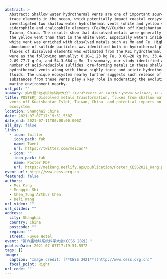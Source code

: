 ```yaml
---
abstract: >
  Abstract: Shallow water hydrothermal vents are one of important sources of
  trace elements in the ocean, which potentially impact coastal ecosystem. We
  investigated two shallow water hydrothermal vents (white and yellow vents) for
  siderophile and chalcophile elements (Fe/Mn/V/Cu/Mo) off Kueishantao islet,
  Taiwan, China. The results show that dissolved metals were generally lower in
  the yellow vent than that in the white vent. Especially waters inside the
  white vent was enriched with dissolved metals such as Mn and Fe. High
  abundance of sulfide particles was identified both in hydrothermal plumes. The
  fluxes of dissolved elements was estimated from the KSI hydrothermal vents
  were as the following annually: 0.10–1.23 kg Fe, 0.08–28 kg Mn, 33.4–306 g V,
  2.89–77.7 g Cu, and 54.3–664 g Mo. In summary, our study identified a large
  number of acid-reducible sulfides, ore-forming metals in these shallow water
  hydrothermal vents along with those highly toxic and acidic hydrothermal
  fluids. The unique ecosystem nearby further suggests such release of chemical
  substances from these vents play a key role in moderating the evolution of
  marine environment nearby. 
url_pdf: ""
summary: 第六届“地球系统科学大会” (Conference on Earth System Science, CESS)于2021年7月7-10日在上海举办，是跨学科性的前沿科技论坛，组织了“战略研究”和“青年论坛”。CESS是以地球科学学科交叉为特色的学术盛会。其目标在于促进横跨圈层、穿越时空的学术研讨，推动地球科学研究的海陆结合、古今结合、生命科学与地球科学结合、以及科学与技术的结合。
title: POSTER🧐 Dissolved metals transformation, fluxes from shallow water hydrothermal
  vents off Kueishantao Islet, Taiwan, China  and potential impacts on nearby
  ecosystem
location: Shanghai China
date: 2021-07-07T17:19:51.530Z
date_end: 2021-07-11T00:00:00.000Z
all_day: false
links:
  - icon: twitter
    icon_pack: fab
    name: Tweet
    url: https://twitter.com/meican77
  - icon: ""
    icon_pack: fab
    name: Poster PDF
    url: https://meikang.netlify.app/publication/Poster_CESS2021_Kang.pdf
event_url: http://www.cess.org.cn
featured: false
authors:
  - Mei Kang
  - Mengqiu Shi
  - Chen_Tung Arthur Chen 
  - Deli Wang
url_video: ""
url_slides: ""
address:
  city: Shanghai
  country: China
  postcode: ""
  region: ""
  street: Fuyue Hotel
event: "第六届地球系统科学大会(CESS 2021) "
publishDate: 2021-07-07T17:19:51.557Z
tags: []
image:
  caption: "Image credit: [**CESS 2021**](http://www.cess.org.cn)"
  focal_point: Right
url_code: ""
---
```

